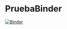 # PruebaBinder
[![Binder](https://mybinder.org/badge_logo.svg)](https://mybinder.org/v2/gh/vburbanoa/PruebaBinder/tree/main/binder/HEAD)
